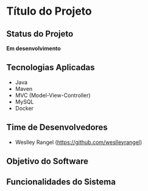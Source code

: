 # Título do Projeto

## Status do Projeto
**Em desenvolvimento**

## Tecnologias Aplicadas
- Java
- Maven
- MVC (Model-View-Controller)
- MySQL
- Docker

## Time de Desenvolvedores
- Weslley Rangel (https://github.com/weslleyrangel)

## Objetivo do Software

## Funcionalidades do Sistema
